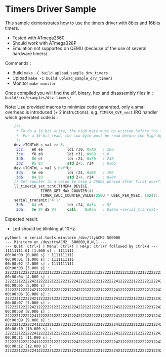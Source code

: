 # Timers Driver Sample

This sample demonstrates how to use the timers driver with 8bits and 16bits timers.

- Tested with ATmega2560
- Should work with ATmega328P
- Emulation not supported on QEMU (because of the use of several hardware timers)

Commands :
- Build `make -C build upload_sample_drv_timers`
- Upload `make -C build upload_sample_drv_timers`
- Monitor `make monitor`

Once compiled you will find the elf, binary, hex and disassembly files in : `build/src/examples/drv-timers/`

Note:
Use provided macros to minimize code generated, only a small overhead is introduced (+ 2 instructions). e.g. `TIMER4_OVF_vect` IRQ handler which generated code is :
```S
	/**
	 * To do a 16-bit write, the high byte must be written before the low byte.
	 *  For a 16-bit read, the low byte must be read before the high byte.
	 */
	dev->TCNTnH = val >> 8;
     3cc:	e0 ea       	ldi	r30, 0xA0	; 160
     3ce:	f0 e0       	ldi	r31, 0x00	; 0
     3d0:	80 ef       	ldi	r24, 0xF0	; 240
     3d2:	85 83       	std	Z+5, r24	; 0x05
	dev->TCNTnL = val & 0xffU;
     3d4:	8e eb       	ldi	r24, 0xBE	; 190
     3d6:	84 83       	std	Z+4, r24	; 0x04
	/* Set counter to a value to have a 250ms period after first overflow */
	ll_timer16_set_tcnt(TIMER4_DEVICE,
			    TIMER_GET_MAX_COUNTER(4) -
			    TIMER_CALC_COUNTER_VALUE(250U * USEC_PER_MSEC, 1024));
	serial_transmit('4');
     3d8:	84 e3       	ldi	r24, 0x34	; 52
     3da:	0e 94 d5 04 	call	0x9aa	; 0x9aa <serial_transmit>
```

Expected result:

- Led should be blinking at 10Hz.

```
python3 -m serial.tools.miniterm /dev/ttyACM2 500000
--- Miniterm on /dev/ttyACM2  500000,8,N,1 ---
--- Quit: Ctrl+] | Menu: Ctrl+T | Help: Ctrl+T followed by Ctrl+H ---
11111111:01 [1.000 s] : 1111111
00:00:00 [0.000 s] : 1111111111
00:00:01 [1.000 s] : 1111111111
00:00:02 [2.000 s] : 1111111111
00:00:03 [3.000 s] : 22222212222221222222122222212222221222222122222212222221222222122222221
00:00:04 [4.000 s] : 222222122222421222222122222212224222122222212222224122222212222221222422221
00:00:05 [5.000 s] : 222222122222421222222122222212224222122222212222224122222212222221222422221
00:00:06 [6.000 s] : 222222122222421222222122222212224222122222212222224122222212222222122422221
00:00:07 [7.000 s] : 222222122222421222222122222212224222122222212222224122222212222222122422221
00:00:08 [8.000 s] : 222222122222241222222122222212224222122222212222224122222221222222122422221
00:00:09 [9.000 s] : 222222122222241222222122222212224222122222212222224122222221222222122422221
00:00:10 [10.000 s] : 222222122222241222222122222212224222122222212222224122222221222222122422221
00:00:11 [11.000 s] : 222222122222241222222122222212224222122222212222224212222221222222122422221
00:00:12 [12.000 s] : 222222122222241222222122222212224222122222212222224212222221222222122422221
```